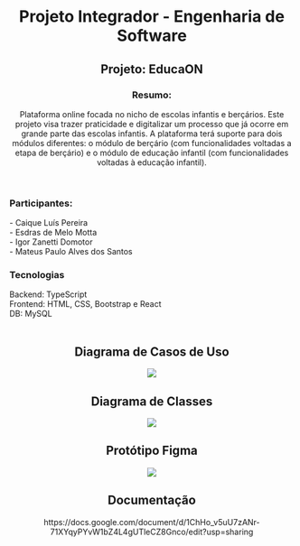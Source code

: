 <h1 align="center"> Projeto Integrador - Engenharia de Software </h1> 
<h2 align="center"> Projeto: EducaON </h2>
<h3 align="center">Resumo:</h3>
<p align="center"> Plataforma online focada no nicho de escolas infantis e berçários.
Este projeto visa trazer praticidade e digitalizar um processo que já ocorre em grande parte das escolas infantis. A plataforma terá suporte para dois módulos diferentes: o módulo de berçário (com funcionalidades voltadas a etapa de berçário) e o módulo de educação infantil (com funcionalidades voltadas à educação infantil).</p>
<br>
<h3>Participantes:</h3>
- Caique Luís Pereira<br>
- Esdras de Melo Motta<br>
- Igor Zanetti Domotor<br>
- Mateus Paulo Alves dos Santos
<br>

<h3>Tecnologias</h3>
Backend: TypeScript<br>
Frontend: HTML, CSS, Bootstrap e React<br>
DB: MySQL<br>

<br>

<h2 align="center">Diagrama de Casos de Uso</h2>
<p align="center">
<img loading="lazy" src="http://img.shields.io/static/v1?label=STATUS&message=EM%20DESENVOLVIMENTO&color=GREEN&style=for-the-badge"/>
</p>

<h2 align="center">Diagrama de Classes</h2>
<p align="center">
<img loading="lazy" src="http://img.shields.io/static/v1?label=STATUS&message=EM%20DESENVOLVIMENTO&color=GREEN&style=for-the-badge"/>
</p>

<h2 align="center">Protótipo Figma</h2>
<p align="center">
<img loading="lazy" src="http://img.shields.io/static/v1?label=STATUS&message=EM%20DESENVOLVIMENTO&color=GREEN&style=for-the-badge"/>
</p>

<h2 align="center">Documentação</h2>
<p align="center">https://docs.google.com/document/d/1ChHo_v5uU7zANr-71XYqyPYvW1bZ4L4gUTleCZ8Gnco/edit?usp=sharing</p>
